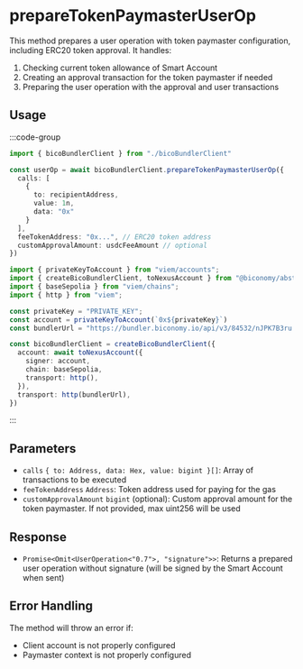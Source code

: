  # prepareTokenPaymasterUserOp

This method prepares a user operation with token paymaster configuration, including ERC20 token approval. It handles:
1. Checking current token allowance of Smart Account
2. Creating an approval transaction for the token paymaster if needed
3. Preparing the user operation with the approval and user transactions

## Usage

:::code-group

```typescript [example.ts]
import { bicoBundlerClient } from "./bicoBundlerClient"

const userOp = await bicoBundlerClient.prepareTokenPaymasterUserOp({
  calls: [
    {
      to: recipientAddress,
      value: 1n,
      data: "0x"
    }
  ],
  feeTokenAddress: "0x...", // ERC20 token address
  customApprovalAmount: usdcFeeAmount // optional
})
```

```typescript [bicoBundlerClient.ts] filename="bicoBundlerClient.ts"
import { privateKeyToAccount } from "viem/accounts";
import { createBicoBundlerClient, toNexusAccount } from "@biconomy/abstractjs";
import { baseSepolia } from "viem/chains"; 
import { http } from "viem"; 

const privateKey = "PRIVATE_KEY";
const account = privateKeyToAccount(`0x${privateKey}`)
const bundlerUrl = "https://bundler.biconomy.io/api/v3/84532/nJPK7B3ru.dd7f7861-190d-41bd-af80-6877f74b8f44"; 

const bicoBundlerClient = createBicoBundlerClient({
  account: await toNexusAccount({ 
    signer: account, 
    chain: baseSepolia,
    transport: http(),
  }),
  transport: http(bundlerUrl),
})
```


:::

## Parameters

- `calls` `{ to: Address, data: Hex, value: bigint }[]`: Array of transactions to be executed
- `feeTokenAddress` `Address`: Token address used for paying for the gas
- `customApprovalAmount` `bigint` (optional): Custom approval amount for the token paymaster. If not provided, max uint256 will be used

## Response

- `Promise<Omit<UserOperation<"0.7">, "signature">>`: Returns a prepared user operation without signature (will be signed by the Smart Account when sent)

## Error Handling

The method will throw an error if:
- Client account is not properly configured
- Paymaster context is not properly configured
